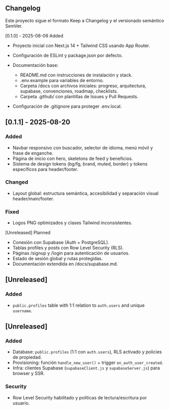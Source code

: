 ## Changelog
Este proyecto sigue el formato Keep a Changelog
y el versionado semántico SemVer.

[0.1.0] - 2025-08-09
Added
- Proyecto inicial con Next.js 14 + Tailwind CSS usando App Router.
- Configuración de ESLint y package.json por defecto.
- Documentación base:
    - README.md con instrucciones de instalación y stack.
    - .env.example para variables de entorno.
    - Carpeta /docs con archivos iniciales: progreso, arquitectura, supabase, convenciones, roadmap, checklists.
    - Carpeta .github/ con plantillas de Issues y Pull Requests.

- Configuración de .gitignore para proteger .env.local.

## [0.1.1] - 2025-08-20
### Added
- Navbar responsivo con buscador, selector de idioma, menú móvil y frase de enganche.
- Página de inicio con hero, skeletons de feed y beneficios.
- Sistema de design tokens (bg/fg, brand, muted, border) y tokens específicos para header/footer.
### Changed
- Layout global: estructura semántica, accesibilidad y separación visual header/main/footer.
### Fixed
- Logos PNG optimizados y clases Tailwind inconsistentes.

[Unreleased]
Planned
- Conexión con Supabase (Auth + PostgreSQL).
- Tablas profiles y posts con Row Level Security (RLS).
- Páginas /signup y /login para autenticación de usuarios.
- Estado de sesión global y rutas protegidas.
- Documentación extendida en /docs/supabase.md.

## [Unreleased]
### Added
- `public.profiles` table with 1:1 relation to `auth.users` and unique `username`.

## [Unreleased]
### Added
- Database: `public.profiles` (1:1 con `auth.users`), RLS activado y policies de propiedad.
- Provisioning: función `handle_new_user()` + trigger `on_auth_user_created`.
- Infra: clientes Supabase (`supabaseClient.js` y `supabaseServer.js`) para browser y SSR.
### Security
- Row Level Security habilitado y políticas de lectura/escritura por usuario.